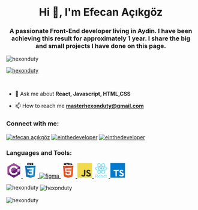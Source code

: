 <h1 align="center">Hi 👋, I'm Efecan Açıkgöz</h1>
<h3 align="center">A passionate Front-End developer living in Aydin. I have been achieving this result for approximately 1 year. I share the big and small projects I have done on this page.</h3>

<p align="left"> <img src="https://komarev.com/ghpvc/?username=hexonduty&label=Profile%20views&color=0e75b6&style=flat" alt="hexonduty" /> </p>

<p align="left"> <a href="https://github.com/ryo-ma/github-profile-trophy"><img src="https://github-profile-trophy.vercel.app/?username=hexonduty" alt="hexonduty" /></a> </p>

<p align="left"> <a href="https://twitter.com/" target="blank"><img src="https://img.shields.io/twitter/follow/?logo=twitter&style=for-the-badge" alt="" /></a> </p>

- 💬 Ask me about **React, Javascript, HTML,CSS**

- 📫 How to reach me **masterhexonduty@gmail.com**

<h3 align="left">Connect with me:</h3>
<p align="left">
<a href="https://linkedin.com/in/efecan açıkgöz" target="blank"><img align="center" src="https://raw.githubusercontent.com/rahuldkjain/github-profile-readme-generator/master/src/images/icons/Social/linked-in-alt.svg" alt="efecan açıkgöz" height="30" width="40" /></a>
<a href="https://instagram.com/einthedeveloper" target="blank"><img align="center" src="https://raw.githubusercontent.com/rahuldkjain/github-profile-readme-generator/master/src/images/icons/Social/instagram.svg" alt="einthedeveloper" height="30" width="40" /></a>
<a href="https://www.youtube.com/c/einthedeveloper" target="blank"><img align="center" src="https://raw.githubusercontent.com/rahuldkjain/github-profile-readme-generator/master/src/images/icons/Social/youtube.svg" alt="einthedeveloper" height="30" width="40" /></a>
</p>

<h3 align="left">Languages and Tools:</h3>
<p align="left"> <a href="https://www.w3schools.com/cs/" target="_blank" rel="noreferrer"> <img src="https://raw.githubusercontent.com/devicons/devicon/master/icons/csharp/csharp-original.svg" alt="csharp" width="40" height="40"/> </a> <a href="https://www.w3schools.com/css/" target="_blank" rel="noreferrer"> <img src="https://raw.githubusercontent.com/devicons/devicon/master/icons/css3/css3-original-wordmark.svg" alt="css3" width="40" height="40"/> </a> <a href="https://www.figma.com/" target="_blank" rel="noreferrer"> <img src="https://www.vectorlogo.zone/logos/figma/figma-icon.svg" alt="figma" width="40" height="40"/> </a> <a href="https://www.w3.org/html/" target="_blank" rel="noreferrer"> <img src="https://raw.githubusercontent.com/devicons/devicon/master/icons/html5/html5-original-wordmark.svg" alt="html5" width="40" height="40"/> </a> <a href="https://developer.mozilla.org/en-US/docs/Web/JavaScript" target="_blank" rel="noreferrer"> <img src="https://raw.githubusercontent.com/devicons/devicon/master/icons/javascript/javascript-original.svg" alt="javascript" width="40" height="40"/> </a> <a href="https://reactjs.org/" target="_blank" rel="noreferrer"> <img src="https://raw.githubusercontent.com/devicons/devicon/master/icons/react/react-original-wordmark.svg" alt="react" width="40" height="40"/> </a> <a href="https://www.typescriptlang.org/" target="_blank" rel="noreferrer"> <img src="https://raw.githubusercontent.com/devicons/devicon/master/icons/typescript/typescript-original.svg" alt="typescript" width="40" height="40"/> </a> </p>

<p><img align="left" src="https://github-readme-stats.vercel.app/api/top-langs?username=hexonduty&show_icons=true&locale=en&layout=compact" alt="hexonduty" /></p>

<p>&nbsp;<img align="center" src="https://github-readme-stats.vercel.app/api?username=hexonduty&show_icons=true&locale=en" alt="hexonduty" /></p>

<p><img align="center" src="https://github-readme-streak-stats.herokuapp.com/?user=hexonduty&" alt="hexonduty" /></p>
